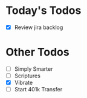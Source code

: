 # Today's Todos

- [x] Review jira backlog

# Other Todos

- [ ] Simply Smarter
- [ ] Scriptures
- [x] Vibrate
- [ ] Start 401k Transfer
